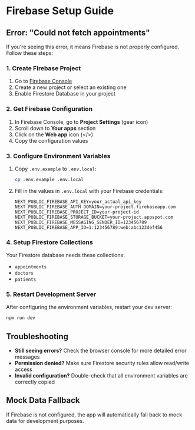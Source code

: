 # Firebase Setup Guide

## Error: "Could not fetch appointments"

If you're seeing this error, it means Firebase is not properly configured. Follow these steps:

### 1. Create Firebase Project

1. Go to [Firebase Console](https://console.firebase.google.com/)
2. Create a new project or select an existing one
3. Enable Firestore Database in your project

### 2. Get Firebase Configuration

1. In Firebase Console, go to **Project Settings** (gear icon)
2. Scroll down to **Your apps** section
3. Click on the **Web app** icon (</>)
4. Copy the configuration values

### 3. Configure Environment Variables

1. Copy `.env.example` to `.env.local`:
   ```bash
   cp .env.example .env.local
   ```

2. Fill in the values in `.env.local` with your Firebase credentials:
   ```env
   NEXT_PUBLIC_FIREBASE_API_KEY=your_actual_api_key
   NEXT_PUBLIC_FIREBASE_AUTH_DOMAIN=your-project.firebaseapp.com
   NEXT_PUBLIC_FIREBASE_PROJECT_ID=your-project-id
   NEXT_PUBLIC_FIREBASE_STORAGE_BUCKET=your-project.appspot.com
   NEXT_PUBLIC_FIREBASE_MESSAGING_SENDER_ID=123456789
   NEXT_PUBLIC_FIREBASE_APP_ID=1:123456789:web:abc123def456
   ```

### 4. Setup Firestore Collections

Your Firestore database needs these collections:
- `appointments`
- `doctors`
- `patients`

### 5. Restart Development Server

After configuring the environment variables, restart your dev server:
```bash
npm run dev
```

## Troubleshooting

- **Still seeing errors?** Check the browser console for more detailed error messages
- **Permission denied?** Make sure Firestore security rules allow read/write access
- **Invalid configuration?** Double-check that all environment variables are correctly copied

## Mock Data Fallback

If Firebase is not configured, the app will automatically fall back to mock data for development purposes.
